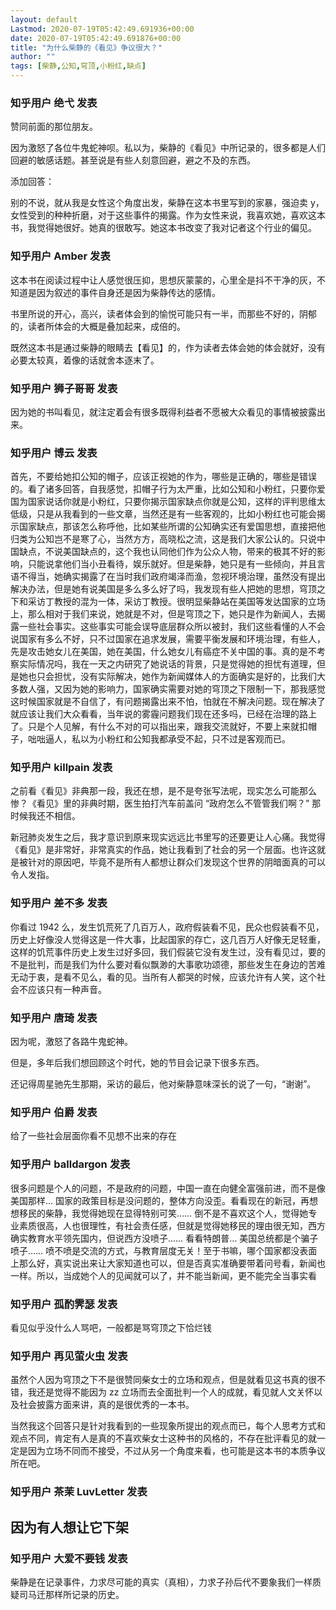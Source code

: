 ```yaml
---
layout: default
Lastmod: 2020-07-19T05:42:49.691936+00:00
date: 2020-07-19T05:42:49.691876+00:00
title: "为什么柴静的《看见》争议很大？"
author: ""
tags: [柴静,公知,穹顶,小粉红,缺点]
---
```



    
### 知乎用户 绝弋 发表
    
赞同前面的那位朋友。

因为激怒了各位牛鬼蛇神呗。私以为，柴静的《看见》中所记录的，很多都是人们回避的敏感话题。甚至说是有些人刻意回避，避之不及的东西。

添加回答：

别的不说，就从我是女性这个角度出发，柴静在这本书里写到的家暴，强迫卖 y，女性受到的种种折磨，对于这些事件的揭露。作为女性来说，我喜欢她，喜欢这本书，我觉得她很好。她真的很敢写。她这本书改变了我对记者这个行业的偏见。
    
    
    
    
### 知乎用户 Amber 发表
    
这本书在阅读过程中让人感觉很压抑，思想灰蒙蒙的，心里全是抖不干净的灰，不知道是因为叙述的事件自身还是因为柴静传达的感情。

书里所说的开心，高兴，读者体会到的愉悦可能只有一半，而那些不好的，阴郁的，读者所体会的大概是叠加起来，成倍的。

既然这本书是通过柴静的眼睛去【看见】的，作为读者去体会她的体会就好，没有必要太较真，着像的话就舍本逐末了。
    
    
    
    
### 知乎用户 狮子哥哥 发表
    
因为她的书叫看见，就注定着会有很多既得利益者不愿被大众看见的事情被披露出来。
    
    
    
    
### 知乎用户 博云 发表
    
首先，不要给她扣公知的帽子，应该正视她的作为，哪些是正确的，哪些是错误的。看了诸多回答，自我感觉，扣帽子行为太严重，比如公知和小粉红，只要你爱国为国家说话你就是小粉红，只要你揭示国家缺点你就是公知，这样的评判思维太低级，只是从我看到的一些文章，当然还是有一些客观的，比如小粉红也可能会揭示国家缺点，那该怎么称呼他，比如某些所谓的公知确实还有爱国思想，直接把他归类为公知岂不是寒了心，当然方方，高晓松之流，这是我们大家公认的。只说中国缺点，不说美国缺点的，这个我也认同他们作为公众人物，带来的极其不好的影响，只能说拿他们当小丑看待，娱乐就好。但是柴静，她只是有一些倾向，并且言语不得当，她确实揭露了在当时我们政府竭泽而渔，忽视环境治理，虽然没有提出解决办法，但是她有说美国是多么多么好了吗，我发现有些人把她的思想，穹顶之下和采访丁教授的混为一体，采访丁教授。很明显柴静站在美国等发达国家的立场上，那么相对于我们来说，她就是不对，但是穹顶之下，她只是作为新闻人，去揭露一些社会事实。这些事实可能会误导底层群众所以被封，我们这些看懂的人不会说国家有多么不好，只不过国家在追求发展，需要平衡发展和环境治理，有些人，先是攻击她女儿在美国，她在美国，什么她女儿有癌症不关中国的事。真的是不考察实际情况吗，我在一天之内研究了她说话的背景，只是觉得她的担忧有道理，但是她也只会担忧，没有实际解决，她作为新闻媒体人的方面确实是好的，比我们大多数人强，又因为她的影响力，国家确实需要对她的穹顶之下限制一下，那我感觉这时候国家就是不自信了，有问题揭露出来不怕，怕就在不解决问题。现在解决了就应该让我们大众看看，当年说的雾霾问题我们现在还多吗，已经在治理的路上了。只是个人见解，有什么不对的可以指出来，跟我交流就好，不要上来就扣帽子，咄咄逼人，私以为小粉红和公知我都承受不起，只不过是客观而已。
    
    
    
    
### 知乎用户 killpain 发表
    
之前看《看见》非典那一段，我还在想，是不是夸张写法呢，现实怎么可能那么惨？《看见》里的非典时期，医生拍打汽车前盖问 “政府怎么不管管我们啊？” 那时候我还不相信。

新冠肺炎发生之后，我才意识到原来现实远远比书里写的还要更让人心痛。我觉得《看见》是非常好，非常真实的作品，她让我看到了社会的另一个层面。也许这就是被针对的原因吧，毕竟不是所有人都想让群众们发现这个世界的阴暗面真的可以令人发指。
    
    
    
    
### 知乎用户 差不多 发表
    
你看过 1942 么，发生饥荒死了几百万人，政府假装看不见，民众也假装看不见，历史上好像没人觉得这是一件大事，比起国家的存亡，这几百万人好像无足轻重，这样的饥荒事件历史上发生过好多回，我们假装它没有发生过，没有看见过，要的不是批判，而是我们为什么要对看似飘渺的大事歌功颂德，那些发生在身边的苦难无动于衷，是看不见么，看的见。当所有人都哭的时候，应该允许有人笑，这个社会不应该只有一种声音。
    
    
    
    
### 知乎用户 唐琦 发表
    
因为呢，激怒了各路牛鬼蛇神。

但是，多年后我们想回顾这个时代，她的节目会记录下很多东西。

还记得周星驰先生那期，采访的最后，他对柴静意味深长的说了一句，“谢谢”。
    
    
    
    
### 知乎用户 伯爵 发表
    
给了一些社会层面你看不见想不出来的存在
    
    
    
    
### 知乎用户  balldargon 发表
    
很多问题是个人的问题，不是政府的问题，中国一直在向健全富强前进，而不是像美国那样… 国家的政策目标是没问题的，整体方向没歪。看看现在的新冠，再想想移民的柴静，我觉得她现在显得特别可笑…… 倒不是不喜欢这个人，觉得她专业素质很高，人也很理性，有社会责任感，但就是觉得她移民的理由很无知，西方确实教育水平领先国内，但说西方没喷子…… 看看特朗普… 美国总统都是个骗子喷子…… 喷不喷是交流的方式，与教育层度无关！至于书嘛，哪个国家都没表面上那么好，真实说出来让大家知道也可以，但是否真实准确要带着问号看，新闻也一样。所以，当成她个人的见闻就可以了，并不能当新闻，更不能完全当事实看
    
    
    
    
### 知乎用户 孤酌霁瑟 发表
    
看见似乎没什么人骂吧，一般都是骂穹顶之下恰烂钱
    
    
    
    
### 知乎用户 再见萤火虫 发表
    
虽然个人因为穹顶之下不是很赞同柴女士的立场和观点，但是就看见这书真的很不错，我还是觉得不能因为 zz 立场而去全面批判一个人的成就，看见就人文关怀以及社会披露方面来讲，真的是很优秀的一本书。

当然我这个回答只是针对我看到的一些现象所提出的观点而已，每个人思考方式和观点不同，肯定有人是真的不喜欢柴女士这种书的风格的，不存在批评看见的就一定是因为立场不同而不接受，不过从另一个角度来看，也可能是这本书的本质争议所在吧。
    
    
    
    
### 知乎用户 茶茉 LuvLetter 发表
    
**因为有人想让它下架**
-------------
    
    
    
    
### 知乎用户 大爱不要钱 发表
    
柴静是在记录事件，力求尽可能的真实（真相），力求子孙后代不要象我们一样质疑司马迁那样所记录的历史。
    
    
    

